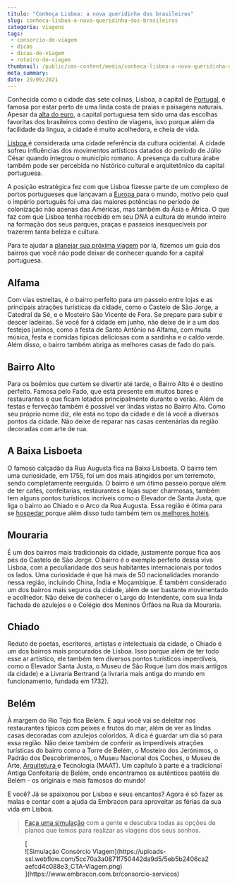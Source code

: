 ```yaml
---
titulo: "Conheça Lisboa: a nova queridinha dos brasileiros"
slug: conheca-lisboa-a-nova-queridinha-dos-brasileiros
categoria: viagens
tags:
 - consorcio-de-viagem
 - dicas
 - dicas-de-viagem
 - roteiro-de-viagem
thumbnail: /public/cms-content/media/conheca-lisboa-a-nova-queridinha-dos-brasileiros.jpg
meta_summary: 
date: 29/09/2021
---
```

Conhecida como a cidade das sete colinas, Lisboa, a capital de [Portugal](https://www.embracon.com.br/blog/5-motivos-para-voce-viajar-para-portugal-o-quanto-antes), é famosa por estar perto de uma linda costa de praias e paisagens naturais. Apesar da [alta do euro](https://www.embracon.com.br/blog/entenda-como-a-variacao-da-moeda-estrangeira-pode-impactar-sua-vida), a capital portuguesa tem sido uma das escolhas favoritas dos brasileiros como destino de viagens, isso porque além da facilidade da língua, a cidade é muito acolhedora, e cheia de vida.

[Lisboa ](https://www.embracon.com.br/blog/4-dicas-imperdiveis-para-quem-vai-viajar-para-lisboa)é considerada uma cidade referência da cultura ocidental. A cidade sofreu influências dos movimentos artísticos datados do período de Júlio César quando integrou o município romano. A presença da cultura árabe também pode ser percebida no histórico cultural e arquitetônico da capital portuguesa.

A posição estratégica fez com que Lisboa fizesse parte de um complexo de portos portugueses que lançavam a [Europa ](https://www.embracon.com.br/blog/por-que-fazer-um-tour-pela-europa-nas-suas-proximas-ferias)para o mundo, motivo pelo qual o império português foi uma das maiores potências no período de colonização não apenas das Américas, mas também da Ásia e África. O que faz com que Lisboa tenha recebido em seu DNA a cultura do mundo inteiro na formação dos seus parques, praças e passeios inesquecíveis por trazerem tanta beleza e cultura.

Para te ajudar a [planejar sua próxima viagem](https://www.embracon.com.br/blog/viagem-em-familia-4-dicas-para-agradar-a-todos) por lá, fizemos um guia dos bairros que você não pode deixar de conhecer quando for a capital portuguesa.

Alfama
------

Com vias estreitas, é o bairro perfeito para um passeio entre lojas e as principais atrações turísticas da cidade, como o Castelo de São Jorge, a Catedral da Sé, e o Mosteiro São Vicente de Fora. Se prepare para subir e descer ladeiras. Se você for à cidade em junho, não deixe de ir a um dos festejos juninos, como a festa de Santo Antônio na Alfama, com muita música, festa e comidas típicas deliciosas com a sardinha e o caldo verde. Além disso, o bairro também abriga as melhores casas de fado do país.

Bairro Alto
-----------

Para os boêmios que curtem se divertir até tarde, o Bairro Alto é o destino perfeito. Famosa pelo Fado, que está presente em muitos bares e restaurantes e que ficam lotados principalmente durante o verão. Além de festas e ferveção também é possível ver lindas vistas no Bairro Alto. Como seu próprio nome diz, ele está no topo da cidade e de lá você a diversos pontos da cidade. Não deixe de reparar nas casas centenárias da região decoradas com arte de rua.

A Baixa Lisboeta
----------------

O famoso calçadão da Rua Augusta fica na Baixa Lisboeta. O bairro tem uma curiosidade, em 1755, foi um dos mais atingidos por um terremoto, sendo completamente reerguida. O bairro é um ótimo passeio porque além de ter cafés, confeitarias, restaurantes e lojas super charmosas, também tem alguns pontos turísticos incríveis como o Elevador de Santa Justa, que liga o bairro ao Chiado e o Arco da Rua Augusta. Essa região é ótima para se [hospedar ](https://www.embracon.com.br/blog/como-fazer-uma-reserva-de-hotel-sem-erros)porque além disso tudo também tem os[ melhores hotéis](https://www.embracon.com.br/blog/entenda-como-escolher-um-bom-hotel-para-viagens-em-familia).

Mouraria
--------

É um dos bairros mais tradicionais da cidade, justamente porque fica aos pés do Castelo de São Jorge. O bairro é o exemplo perfeito dessa viva Lisboa, com a peculiaridade dos seus habitantes internacionais por todos os lados. Uma curiosidade é que há mais de 50 nacionalidades morando nessa região, incluindo China, Índia e Moçambique. É também considerado um dos bairros mais seguros da cidade, além de ser bastante movimentado e acolhedor. Não deixe de conhecer o Largo do Intendente, com sua linda fachada de azulejos e o Colégio dos Meninos Órfãos na Rua da Mouraria.

Chiado
------

Reduto de poetas, escritores, artistas e intelectuais da cidade, o Chiado é um dos bairros mais procurados de Lisboa. Isso porque além de ter todo esse ar artístico, ele também tem diversos pontos turísticos imperdíveis, como o Elevador Santa Justa, o Museu de São Roque (um dos mais antigos da cidade) e a Livraria Bertrand (a livraria mais antiga do mundo em funcionamento, fundada em 1732).

Belém
-----

À margem do Rio Tejo fica Belém. E aqui você vai se deleitar nos restaurantes típicos com peixes e frutos do mar, além de ver as lindas casas decoradas com azulejos coloridos. A dica é guardar um dia só para essa região. Não deixe também de conferir as imperdíveis atrações turísticas do bairro como a Torre de Belém, o Mosteiro dos Jerónimos, o Padrão dos Descobrimentos, o Museu Nacional dos Coches, o Museu de Arte, [Arquitetura ](https://www.embracon.com.br/blog/faculdade-de-arquitetura-saiba-mais-sobre-o-curso-e-o-mercado-de-trabalho)e Tecnologia (MAAT). Um capítulo à parte é a tradicional Antiga Confeitaria de Belém, onde encontramos os autênticos pastéis de Belém - os originais e mais famosos do mundo!

E você? Já se apaixonou por Lisboa e seus encantos? Agora é só fazer as malas e contar com a ajuda da Embracon para aproveitar as férias da sua vida em Lisboa.

> [Faça uma simulação](https://www.embracon.com.br/consorcio-servicos) com a gente e descubra todas as opções de planos que temos para realizar as viagens dos seus sonhos.

<figure class="w-richtext-figure-type-image w-richtext-align-center">[<div>![Simulação Consórcio Viagem](https://uploads-ssl.webflow.com/5cc70a3a0871f750442da9d5/5eb5b2406ca2aefcd4c088e3_CTA-Viagem.png)</div>](https://www.embracon.com.br/consorcio-servicos)</figure>
